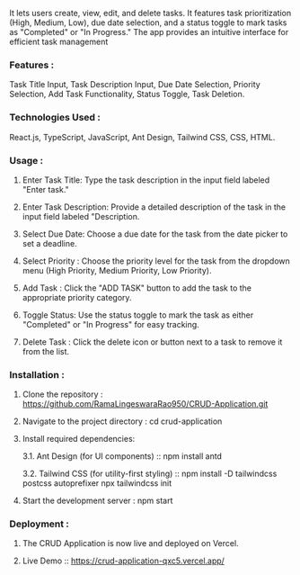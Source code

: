 It lets users create, view, edit, and delete tasks. It features task prioritization (High, Medium, Low), due date selection, and a status toggle to mark tasks as "Completed" or "In Progress." The app provides an intuitive interface for efficient task management

### Features : 
Task Title Input, Task Description Input, Due Date Selection, Priority Selection, Add Task Functionality, Status Toggle, Task Deletion.

### Technologies Used : 
React.js, TypeScript, JavaScript, Ant Design, Tailwind CSS, CSS, HTML.

### Usage :
1. Enter Task Title: Type the task description in the input field labeled "Enter task."

2. Enter Task Description: Provide a detailed description of the task in the input field labeled "Description.

3. Select Due Date: Choose a due date for the task from the date picker to set a deadline.

4. Select Priority : Choose the priority level for the task from the dropdown menu (High Priority, Medium Priority, Low Priority).

5. Add Task : Click the "ADD TASK" button to add the task to the appropriate priority category.

6. Toggle Status: Use the status toggle to mark the task as either "Completed" or "In Progress" for easy tracking.

7. Delete Task : Click the delete icon or button next to a task to remove it from the list.

### Installation :

1. Clone the repository : https://github.com/RamaLingeswaraRao950/CRUD-Application.git

2. Navigate to the project directory : cd crud-application

3. Install required dependencies:

   3.1. Ant Design (for UI components) ::
   npm install antd

   3.2. Tailwind CSS (for utility-first styling) ::
   npm install -D tailwindcss postcss autoprefixer
   npx tailwindcss init

4. Start the development server : npm start

### Deployment :

1. The CRUD Application is now live and deployed on Vercel.

2. Live Demo :: https://crud-application-qxc5.vercel.app/
